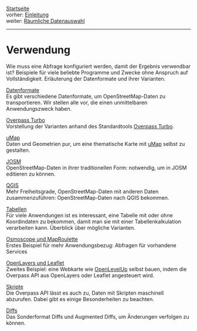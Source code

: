 [Startseite](../index.md)  
vorher: [Einleitung](../preface/index.md)  
weiter: [Räumliche Datenauswahl](../full_data/index.md)  

---

Verwendung
==========

Wie muss eine Abfrage konfiguriert werden, damit der Ergebnis verwendbar ist?
Beispiele für viele beliebte Programme und Zwecke ohne Anspruch auf Vollständigkeit.
Erläuterung der Datenformate und ihrer Varianten.

[Datenformate](formats.md)  
Es gibt verschiedene Datenformate, um OpenStreetMap-Daten zu transportieren.
Wir stellen alle vor, die einen unmittelbaren Anwendungszweck haben.

[Overpass Turbo](turbo.md)  
Vorstellung der Varianten anhand des Standardtools [Overpass Turbo](https://overpass-turbo.eu/).

[uMap](umap.md)  
Daten und Geometrien pur, um eine thematische Karte mit [uMap](https://umap.openstreetmap.fr/) selbst zu gestalten.

[JOSM](josm.md)  
OpenStreetMap-Daten in ihrer traditionellen Form:
notwendig, um in JOSM editieren zu können.

[QGIS](qgis.md)  
Mehr Freiheitsgrade, OpenStreetMap-Daten mit anderen Daten zusammenzuführen:
OpenStreetMap-Daten nach QGIS bekommen.

[Tabellen](csv.md)  
Für viele Anwendungen ist es interessant, eine Tabelle mit oder ohne Koordindaten zu bekommen,
damit man sie mit einer Tabellenkalkulation verarbeiten kann.
Überblick über mögliche Varianten.

[Osmoscope und MapRoulette](osmoscope.md)  
Erstes Beispiel für mehr Anwendungsbezug:
Abfragen für vorhandene Services 

[OpenLayers und Leaflet](openlayers.md)  
Zweites Beispiel:
eine Webkarte wie [OpenLevelUp](https://openlevelup.net/) selbst bauen,
indem die Overpass API aus OpenLayers oder Leaflet angesteuert wird.

[Skripte](scripts.md)  
Die Overpass API lässt es auch zu, Daten mit Skripten maschinell abzurufen.
Dabei gibt es einige Besonderheiten zu beachten.

[Diffs](diffs.md)  
Das Sonderformat Diffs und Augmented Diffs, um Änderungen verfolgen zu können.
